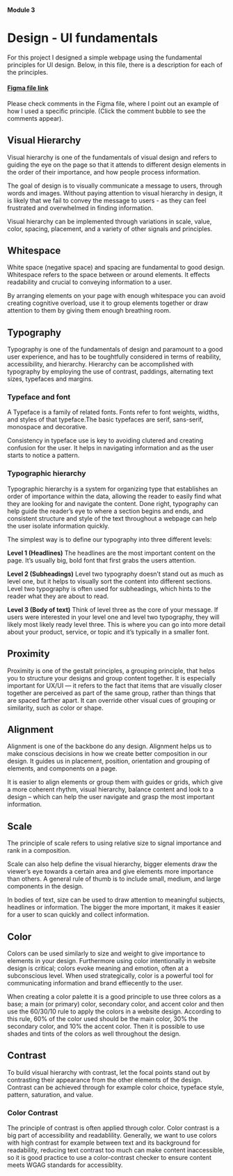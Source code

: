 #### Module 3 
# Design - UI fundamentals

For this project I designed a simple webpage using the fundamental principles for UI design. Below, in this file, there is a description for each of the principles.

#### [Figma file link](https://www.figma.com/file/w9SYDVe06gO0JubsaVx48L/UI-fundamentals-Design-example?node-id=0:1) 
Please check comments in the Figma file, where I point out an example of how I used a specific principle. (Click the comment bubble to see the comments appear).



## Visual Hierarchy 

Visual hierarchy is one of the fundamentals of visual design and refers to guiding the eye on the page so that it attends to different design elements in the order of their importance, and how people process information. 

The goal of design is to visually communicate a message to users, through words and images. Without paying attention to visual hierarchy in design, it is likely that we fail to convey the message to users - as they can feel frustrated and overwhelmed in finding information.
  
Visual hierarchy can be implemented through variations in scale, value, color, spacing, placement, and a variety of other signals and principles.  

## Whitespace

White space (negative space) and spacing are fundamental to good design. Whitespace refers to the space between or around elements. It effects readability and crucial to conveying information to a user.

By arranging elements on your page with enough whitespace you can avoid creating cognitive overload, use it to group elements together or draw attention to them by giving them enough breathing room.


## Typography

Typography is one of the fundamentals of design and paramount to a good user experience, and has to be toughtfully considered in terms of reability, accessibility, and hierarchy. Hierarchy can be accomplished with typography by employing the use of contrast, paddings, alternating text sizes, typefaces and margins.

### Typeface and font

A Typeface is a family of related fonts. Fonts refer to font weights, widths, and styles of that typeface.The basic typefaces are serif, sans-serif, monospace and decorative.  

Consistency in typeface use is key to avoiding clutered and creating confusion for the user. It helps in navigating information and as the user starts to notice a pattern.

### Typographic hierarchy

Typographic hierarchy is a system for organizing type that establishes an order of importance within the data, allowing the reader to easily find what they are looking for and navigate the content. Done right, typography can help guide the reader’s eye to where a section begins and ends, and consistent structure and style of the text throughout a webpage can help the user isolate information quickly.

The simplest way is to define our typography into three different levels:

**Level 1 (Headlines)**
The headlines are the most important content on the page. It’s usually big, bold font that first grabs the users attention.

**Level 2 (Subheadings)**
Level two typography doesn’t stand out as much as level one, but it helps to visually sort the content into different sections. Level two typography is often used for subheadings, which hints to the reader what they are about to read.

 **Level 3 (Body of text)**
Think of level three as the core of your message. If users were interested in your level one and level two typography, they will likely most likely ready level three. This is where you can go into more detail about your product, service, or topic and it’s typically in a smaller font. 

## Proximity
Proximity is one of the gestalt principles, a grouping principle, that helps you to structure your designs and group content together. It is especially important for UX/UI — it refers to the fact that items that are visually closer together are perceived as part of the same group, rather than things that are spaced farther apart. It can override other visual cues of grouping or similarity, such as color or shape. 

## Alignment

Alignment is one of the backbone do any design. Alignment helps us to make conscious decisions in how we create better composition in our design. It guides us in placement, position, orientation and grouping of elements, and components on a page. 

It is easier to align elements or group them with guides or grids, which give a more coherent rhythm, visual hierarchy, balance content and look to a design – which can help the user navigate and grasp the most important information.

## Scale
The principle of scale refers to using relative size to signal importance and rank in a composition. 

Scale can also help define the visual hierarchy, bigger elements draw the viewer’s eye towards a certain area and give elements more importance than others. A general rule of thumb is to include small, medium, and large components in the design.

In bodies of text, size can be used to draw attention to meaningful subjects, headlines or information. The bigger the more important, it makes it easier for a user to scan quickly and collect information.


## Color

Colors can be used similarly to size and weight to give importance to elements in your design. Furthermore using color intentionally in website design is critical; colors evoke meaning and emotion, often at a subconscious level. When used strategically, color is a powerful tool for communicating information and brand effiecently to the user. 
 
When creating a color palette it is a good principle to use three colors as a base; a main (or primary) color, secondary color, and accent color and then use the 60/30/10 rule to apply the colors in a website design. According to this rule, 60% of the color used should be the main color, 30% the secondary color, and 10% the accent color. Then it is possible to use shades and tints of the colors as well throughout the design.

## Contrast

To build visual hierarchy with contrast, let the focal points stand out by contrasting their appearance from the other elements of the design. Contrast can be achieved through for example color choice, typeface style, pattern, saturation, and value.

### Color Contrast
The principle of contrast is often applied through color. Color contrast is a big part of accessibility and readablility. Generally, we want to use colors with high contrast for example between text and its background for readability, reducing text contrast too much can make content inaccessible, so it is good practice to use a color-contrast checker to ensure content meets WGAG standards for accessiblity.



